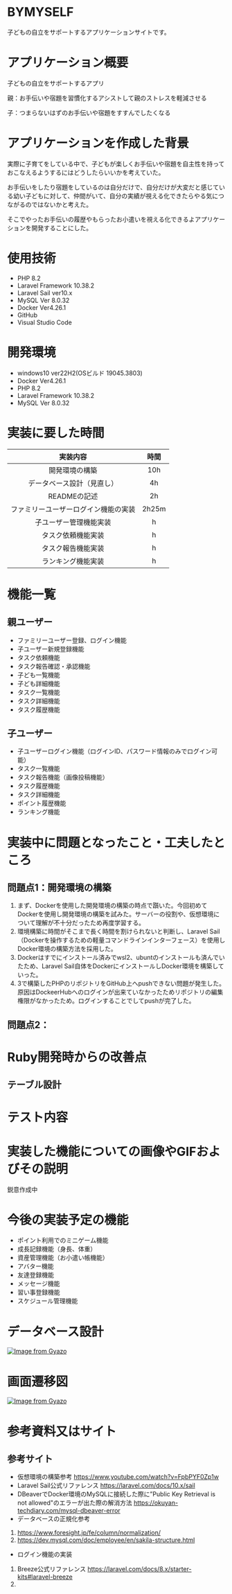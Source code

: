 # BYMYSELF
子どもの自立をサポートするアプリケーションサイトです。

# アプリケーション概要

子どもの自立をサポートするアプリ

親：お手伝いや宿題を習慣化するアシストして親のストレスを軽減させる

子：つまらないはずのお手伝いや宿題をすすんでしたくなる

# アプリケーションを作成した背景

実際に子育てをしている中で、子どもが楽しくお手伝いや宿題を自主性を持っておこなえるようするにはどうしたらいいかを考えていた。

お手伝いをしたり宿題をしているのは自分だけで、自分だけが大変だと感じている幼い子どもに対して、仲間がいて、自分の実績が視える化できたらやる気につながるのではないかと考えた。

そこでやったお手伝いの履歴やもらったお小遣いを視える化できるよアプリケーションを開発することにした。

# 使用技術
- PHP 8.2
- Laravel Framework 10.38.2
- Laravel Sail ver10.x
- MySQL Ver 8.0.32
- Docker Ver4.26.1
- GitHub
- Visual Studio Code

# 開発環境
- windows10 ver22H2(OSビルド 19045.3803)
- Docker Ver4.26.1
- PHP 8.2
- Laravel Framework 10.38.2
- MySQL Ver 8.0.32

# 実装に要した時間
| 実装内容 | 時間 |
| :-----: | :----: |
| 開発環境の構築 | 10h |
| データベース設計（見直し）| 4h |
| READMEの記述 | 2h |
| ファミリーユーザーログイン機能の実装 | 2h25m |
| 子ユーザー管理機能実装 | h |
| タスク依頼機能実装 |  h |
| タスク報告機能実装 |  h |
| ランキング機能実装 |  h |


# 機能一覧
## 親ユーザー
- ファミリーユーザー登録、ログイン機能
- 子ユーザー新規登録機能
- タスク依頼機能
- タスク報告確認・承認機能
- 子ども一覧機能
- 子ども詳細機能
- タスク一覧機能
- タスク詳細機能
- タスク履歴機能

## 子ユーザー
- 子ユーザーログイン機能（ログインID、パスワード情報のみでログイン可能）
- タスク一覧機能
- タスク報告機能（画像投稿機能）
- タスク履歴機能
- タスク詳細機能
- ポイント履歴機能
- ランキング機能

# 実装中に問題となったこと・工夫したところ
## 問題点1：開発環境の構築
1. まず、Dockerを使用した開発環境の構築の時点で躓いた。今回初めてDockerを使用し開発環境の構築を試みた。サーバーの役割や、仮想環境について理解が不十分だったため再度学習する。
2. 環境構築に時間がそこまで長く時間を割けられないと判断し、Laravel Sail（Dockerを操作するための軽量コマンドラインインターフェース）を使用しDocker環境の構築方法を採用した。
3. Dockerはすでにインストール済みでwsl2、ubuntのインストールも済んでいたため、Laravel Sail自体をDockerにインストールしDocker環境を構築していった。
4. 3で構築したPHPのリポジトリをGitHub上へpushできない問題が発生した。原因はDockeerHubへのログインが出来ていなかったためリポジトリの編集権限がなかったため。ログインすることでしてpushが完了した。

## 問題点2：

# Ruby開発時からの改善点
## テーブル設計

# テスト内容


# 実装した機能についての画像やGIFおよびその説明

鋭意作成中

# 今後の実装予定の機能
- ポイント利用でのミニゲーム機能
- 成長記録機能（身長、体重）
- 資産管理機能（お小遣い帳機能）
- アバター機能
- 友達登録機能
- メッセージ機能
- 習い事登録機能
- スケジュール管理機能


# データベース設計

[![Image from Gyazo](https://i.gyazo.com/5453713697a89aedbfaac63cd4824c48.png)](https://gyazo.com/5453713697a89aedbfaac63cd4824c48)

# 画面遷移図

[![Image from Gyazo](https://i.gyazo.com/fe562f71d764b8f004d2cfdbc4625c77.png)](https://gyazo.com/fe562f71d764b8f004d2cfdbc4625c77)

# 参考資料又はサイト
## 参考サイト
- 仮想環境の構築参考
https://www.youtube.com/watch?v=FpbPYF0Zp1w
- Laravel Sail公式リファレンス
https://laravel.com/docs/10.x/sail
- DBeaverでDocker環境のMySQLに接続した際に”Public Key Retrieval is not allowed"のエラーが出た際の解消方法
https://okuyan-techdiary.com/mysql-dbeaver-error
- データベースの正規化参考
1. https://www.foresight.jp/fe/column/normalization/
2. https://dev.mysql.com/doc/employee/en/sakila-structure.html
- ログイン機能の実装
1. Breeze公式リファレンス
https://laravel.com/docs/8.x/starter-kits#laravel-breeze
2. 



